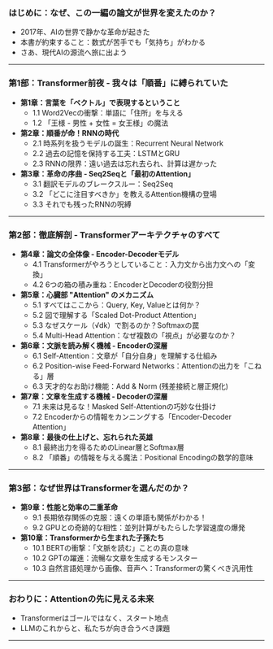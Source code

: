 ### **はじめに：なぜ、この一編の論文が世界を変えたのか？**
*   2017年、AIの世界で静かな革命が起きた
*   本書が約束すること：数式が苦手でも「気持ち」がわかる
*   さあ、現代AIの源流へ旅に出よう

---

### **第1部：Transformer前夜 - 我々は「順番」に縛られていた**

*   **第1章：言葉を「ベクトル」で表現するということ**
    *   1.1 Word2Vecの衝撃：単語に「住所」を与える
    *   1.2 「王様 - 男性 + 女性 = 女王様」の魔法
*   **第2章：順番が命！RNNの時代**
    *   2.1 時系列を扱うモデルの誕生：Recurrent Neural Network
    *   2.2 過去の記憶を保持する工夫：LSTMとGRU
    *   2.3 RNNの限界：遠い過去は忘れ去られ、計算は遅かった
*   **第3章：革命の序曲 - Seq2Seqと「最初のAttention」**
    *   3.1 翻訳モデルのブレークスルー：Seq2Seq
    *   3.2 「どこに注目すべきか」を教えるAttention機構の登場
    *   3.3 それでも残ったRNNの呪縛

---

### **第2部：徹底解剖 - Transformerアーキテクチャのすべて**

*   **第4章：論文の全体像 - Encoder-Decoderモデル**
    *   4.1 Transformerがやろうとしていること：入力文から出力文への「変換」
    *   4.2 6つの箱の積み重ね：EncoderとDecoderの役割分担
*   **第5章：心臓部 "Attention" のメカニズム**
    *   5.1 すべてはここから：Query, Key, Valueとは何か？
    *   5.2 図で理解する「Scaled Dot-Product Attention」
    *   5.3 なぜスケール（√dk）で割るのか？Softmaxの罠
    *   5.4 Multi-Head Attention：なぜ複数の「視点」が必要なのか？
*   **第6章：文脈を読み解く機械 - Encoderの深層**
    *   6.1 Self-Attention：文章が「自分自身」を理解する仕組み
    *   6.2 Position-wise Feed-Forward Networks：Attentionの出力を「こねる」層
    *   6.3 天才的なお助け機能：Add & Norm (残差接続と層正規化)
*   **第7章：文章を生成する機械 - Decoderの深層**
    *   7.1 未来は見るな！Masked Self-Attentionの巧妙な仕掛け
    *   7.2 Encoderからの情報をカンニングする「Encoder-Decoder Attention」
*   **第8章：最後の仕上げと、忘れられた英雄**
    *   8.1 最終出力を得るためのLinear層とSoftmax層
    *   8.2 「順番」の情報を与える魔法：Positional Encodingの数学的意味

---

### **第3部：なぜ世界はTransformerを選んだのか？**

*   **第9章：性能と効率の二重革命**
    *   9.1 長期依存関係の克服：遠くの単語も関係がわかる！
    *   9.2 GPUとの奇跡的な相性：並列計算がもたらした学習速度の爆発
*   **第10章：Transformerから生まれた子孫たち**
    *   10.1 BERTの衝撃：「文脈を読む」ことの真の意味
    *   10.2 GPTの躍進：流暢な文章を生成するモンスター
    *   10.3 自然言語処理から画像、音声へ：Transformerの驚くべき汎用性

---

### **おわりに：Attentionの先に見える未来**
*   Transformerはゴールではなく、スタート地点
*   LLMのこれからと、私たちが向き合うべき課題

---
